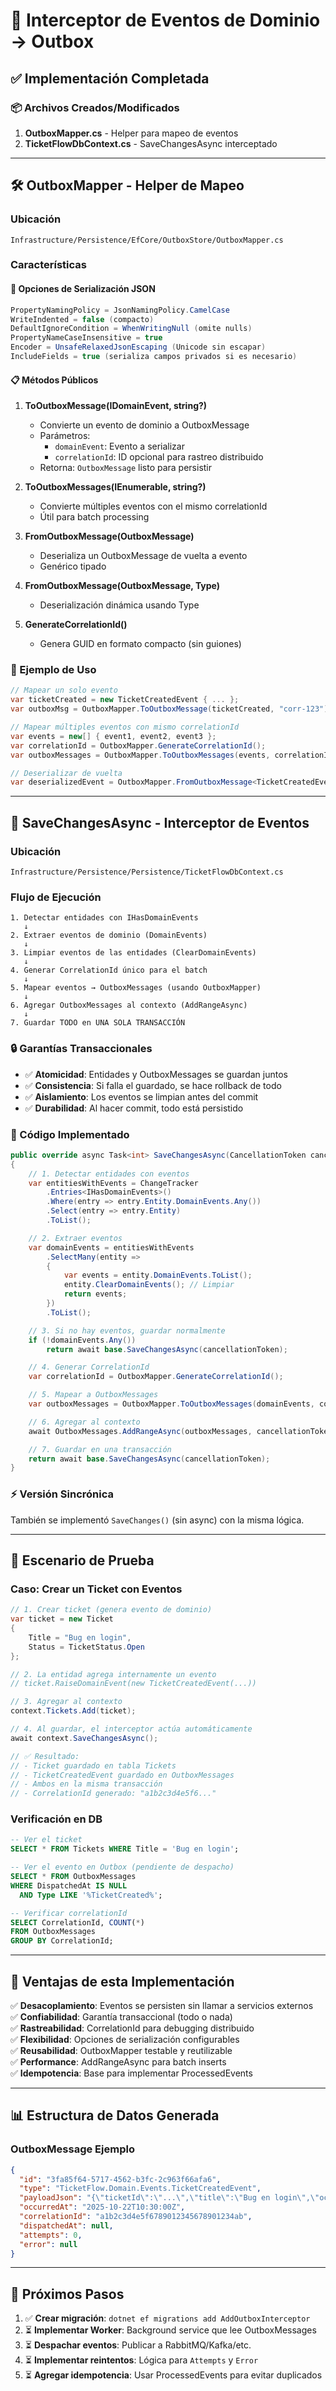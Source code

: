 # 🔄 Interceptor de Eventos de Dominio → Outbox

## ✅ Implementación Completada

### 📦 Archivos Creados/Modificados

1. **OutboxMapper.cs** - Helper para mapeo de eventos
2. **TicketFlowDbContext.cs** - SaveChangesAsync interceptado

---

## 🛠️ OutboxMapper - Helper de Mapeo

### Ubicación
`Infrastructure/Persistence/EfCore/OutboxStore/OutboxMapper.cs`

### Características

#### 🔧 Opciones de Serialización JSON
```csharp
PropertyNamingPolicy = JsonNamingPolicy.CamelCase
WriteIndented = false (compacto)
DefaultIgnoreCondition = WhenWritingNull (omite nulls)
PropertyNameCaseInsensitive = true
Encoder = UnsafeRelaxedJsonEscaping (Unicode sin escapar)
IncludeFields = true (serializa campos privados si es necesario)
```

#### 📋 Métodos Públicos

1. **ToOutboxMessage(IDomainEvent, string?)**
   - Convierte un evento de dominio a OutboxMessage
   - Parámetros:
     - `domainEvent`: Evento a serializar
     - `correlationId`: ID opcional para rastreo distribuido
   - Retorna: `OutboxMessage` listo para persistir

2. **ToOutboxMessages(IEnumerable<IDomainEvent>, string?)**
   - Convierte múltiples eventos con el mismo correlationId
   - Útil para batch processing

3. **FromOutboxMessage<TEvent>(OutboxMessage)**
   - Deserializa un OutboxMessage de vuelta a evento
   - Genérico tipado

4. **FromOutboxMessage(OutboxMessage, Type)**
   - Deserialización dinámica usando Type

5. **GenerateCorrelationId()**
   - Genera GUID en formato compacto (sin guiones)

### 🎯 Ejemplo de Uso

```csharp
// Mapear un solo evento
var ticketCreated = new TicketCreatedEvent { ... };
var outboxMsg = OutboxMapper.ToOutboxMessage(ticketCreated, "corr-123");

// Mapear múltiples eventos con mismo correlationId
var events = new[] { event1, event2, event3 };
var correlationId = OutboxMapper.GenerateCorrelationId();
var outboxMessages = OutboxMapper.ToOutboxMessages(events, correlationId);

// Deserializar de vuelta
var deserializedEvent = OutboxMapper.FromOutboxMessage<TicketCreatedEvent>(outboxMsg);
```

---

## 💾 SaveChangesAsync - Interceptor de Eventos

### Ubicación
`Infrastructure/Persistence/Persistence/TicketFlowDbContext.cs`

### Flujo de Ejecución

```
1. Detectar entidades con IHasDomainEvents
   ↓
2. Extraer eventos de dominio (DomainEvents)
   ↓
3. Limpiar eventos de las entidades (ClearDomainEvents)
   ↓
4. Generar CorrelationId único para el batch
   ↓
5. Mapear eventos → OutboxMessages (usando OutboxMapper)
   ↓
6. Agregar OutboxMessages al contexto (AddRangeAsync)
   ↓
7. Guardar TODO en UNA SOLA TRANSACCIÓN
```

### 🔒 Garantías Transaccionales

- ✅ **Atomicidad**: Entidades y OutboxMessages se guardan juntos
- ✅ **Consistencia**: Si falla el guardado, se hace rollback de todo
- ✅ **Aislamiento**: Los eventos se limpian antes del commit
- ✅ **Durabilidad**: Al hacer commit, todo está persistido

### 📝 Código Implementado

```csharp
public override async Task<int> SaveChangesAsync(CancellationToken cancellationToken = default)
{
    // 1. Detectar entidades con eventos
    var entitiesWithEvents = ChangeTracker
        .Entries<IHasDomainEvents>()
        .Where(entry => entry.Entity.DomainEvents.Any())
        .Select(entry => entry.Entity)
        .ToList();

    // 2. Extraer eventos
    var domainEvents = entitiesWithEvents
        .SelectMany(entity =>
        {
            var events = entity.DomainEvents.ToList();
            entity.ClearDomainEvents(); // Limpiar
            return events;
        })
        .ToList();

    // 3. Si no hay eventos, guardar normalmente
    if (!domainEvents.Any())
        return await base.SaveChangesAsync(cancellationToken);

    // 4. Generar CorrelationId
    var correlationId = OutboxMapper.GenerateCorrelationId();

    // 5. Mapear a OutboxMessages
    var outboxMessages = OutboxMapper.ToOutboxMessages(domainEvents, correlationId);

    // 6. Agregar al contexto
    await OutboxMessages.AddRangeAsync(outboxMessages, cancellationToken);

    // 7. Guardar en una transacción
    return await base.SaveChangesAsync(cancellationToken);
}
```

### ⚡ Versión Sincrónica

También se implementó `SaveChanges()` (sin async) con la misma lógica.

---

## 🧪 Escenario de Prueba

### Caso: Crear un Ticket con Eventos

```csharp
// 1. Crear ticket (genera evento de dominio)
var ticket = new Ticket
{
    Title = "Bug en login",
    Status = TicketStatus.Open
};

// 2. La entidad agrega internamente un evento
// ticket.RaiseDomainEvent(new TicketCreatedEvent(...))

// 3. Agregar al contexto
context.Tickets.Add(ticket);

// 4. Al guardar, el interceptor actúa automáticamente
await context.SaveChangesAsync();

// ✅ Resultado:
// - Ticket guardado en tabla Tickets
// - TicketCreatedEvent guardado en OutboxMessages
// - Ambos en la misma transacción
// - CorrelationId generado: "a1b2c3d4e5f6..."
```

### Verificación en DB

```sql
-- Ver el ticket
SELECT * FROM Tickets WHERE Title = 'Bug en login';

-- Ver el evento en Outbox (pendiente de despacho)
SELECT * FROM OutboxMessages 
WHERE DispatchedAt IS NULL 
  AND Type LIKE '%TicketCreated%';

-- Verificar correlationId
SELECT CorrelationId, COUNT(*) 
FROM OutboxMessages 
GROUP BY CorrelationId;
```

---

## 🎯 Ventajas de esta Implementación

✅ **Desacoplamiento**: Eventos se persisten sin llamar a servicios externos  
✅ **Confiabilidad**: Garantía transaccional (todo o nada)  
✅ **Rastreabilidad**: CorrelationId para debugging distribuido  
✅ **Flexibilidad**: Opciones de serialización configurables  
✅ **Reusabilidad**: OutboxMapper testable y reutilizable  
✅ **Performance**: AddRangeAsync para batch inserts  
✅ **Idempotencia**: Base para implementar ProcessedEvents  

---

## 📊 Estructura de Datos Generada

### OutboxMessage Ejemplo

```json
{
  "id": "3fa85f64-5717-4562-b3fc-2c963f66afa6",
  "type": "TicketFlow.Domain.Events.TicketCreatedEvent",
  "payloadJson": "{\"ticketId\":\"...\",\"title\":\"Bug en login\",\"occurredAt\":\"2025-10-22T10:30:00Z\"}",
  "occurredAt": "2025-10-22T10:30:00Z",
  "correlationId": "a1b2c3d4e5f6789012345678901234ab",
  "dispatchedAt": null,
  "attempts": 0,
  "error": null
}
```

---

## 🚀 Próximos Pasos

1. ✅ **Crear migración**: `dotnet ef migrations add AddOutboxInterceptor`
2. ⏳ **Implementar Worker**: Background service que lee OutboxMessages
3. ⏳ **Despachar eventos**: Publicar a RabbitMQ/Kafka/etc.
4. ⏳ **Implementar reintentos**: Lógica para `Attempts` y `Error`
5. ⏳ **Agregar idempotencia**: Usar ProcessedEvents para evitar duplicados
